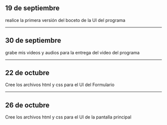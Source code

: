 ## 19 de septiembre 
realice la primera versión del boceto de la UI del programa

----------------------------------

## 30 de septiembre 
grabe mis videos y audios para la entrega del video del programa

----------------------------------

## 22 de octubre
Cree los archivos html y css para el UI del Formulario

----------------------------------

## 26 de octubre
Cree los archivos html y css para el UI de la pantalla principal
